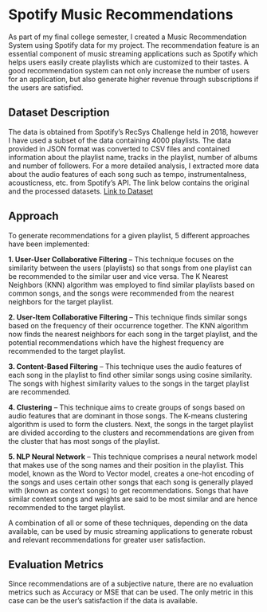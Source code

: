# Spotify Music Recommendations
As part of my final college semester, I created a Music Recommendation System using Spotify data for my project. The recommendation feature is an essential component of music streaming applications such as Spotify which helps users easily create playlists which are customized to their tastes. A good recommendation system can not only increase the number of users for an application, but also generate higher revenue through subscriptions if the users are satisfied.

## Dataset Description
The data is obtained from Spotify’s RecSys Challenge held in 2018, however I have used a subset of the data containing 4000 playlists. The data provided in JSON format was converted to CSV files and contained information about the playlist name, tracks in the playlist, number of albums and number of followers. For a more detailed analysis, I extracted more data about the audio features of each song such as tempo, instrumentalness, acousticness, etc. from Spotify’s API. The link below contains the original and the processed datasets.
[Link to Dataset](https://drive.google.com/open?id=1aznWI4NTLebMqwfQPLn6XJDmVX8CO0yh)

## Approach
To generate recommendations for a given playlist, 5 different approaches have been implemented:

**1.	User-User Collaborative Filtering** – This technique focuses on the similarity between the users (playlists) so that songs from one playlist can be recommended to the similar user and vice versa. The K Nearest Neighbors (KNN) algorithm was employed to find similar playlists based on common songs, and the songs were recommended from the nearest neighbors for the target playlist.

**2.	User-Item Collaborative Filtering** – This technique finds similar songs based on the frequency of their occurrence together. The KNN algorithm now finds the nearest neighbors for each song in the target playlist, and the potential recommendations which have the highest frequency are recommended to the target playlist.

**3.	Content-Based Filtering** – This technique uses the audio features of each song in the playlist to find other similar songs using cosine similarity. The songs with highest similarity values to the songs in the target playlist are recommended.

**4.	Clustering** – This technique aims to create groups of songs based on audio features that are dominant in those songs. The K-means clustering algorithm is used to form the clusters. Next, the songs in the target playlist are divided according to the clusters and recommendations are given from the cluster that has most songs of the playlist.

**5.	NLP Neural Network** – This technique comprises a neural network model that makes use of the song names and their position in the playlist. This model, known as the Word to Vector model, creates a one-hot encoding of the songs and uses certain other songs that each song is generally played with (known as context songs) to get recommendations. Songs that have similar context songs and weights are said to be most similar and are hence recommended to the target playlist.

A combination of all or some of these techniques, depending on the data available, can be used by music streaming applications to generate robust and relevant recommendations for greater user satisfaction.

## Evaluation Metrics
Since recommendations are of a subjective nature, there are no evaluation metrics such as Accuracy or MSE that can be used. The only metric in this case can be the user’s satisfaction if the data is available.

